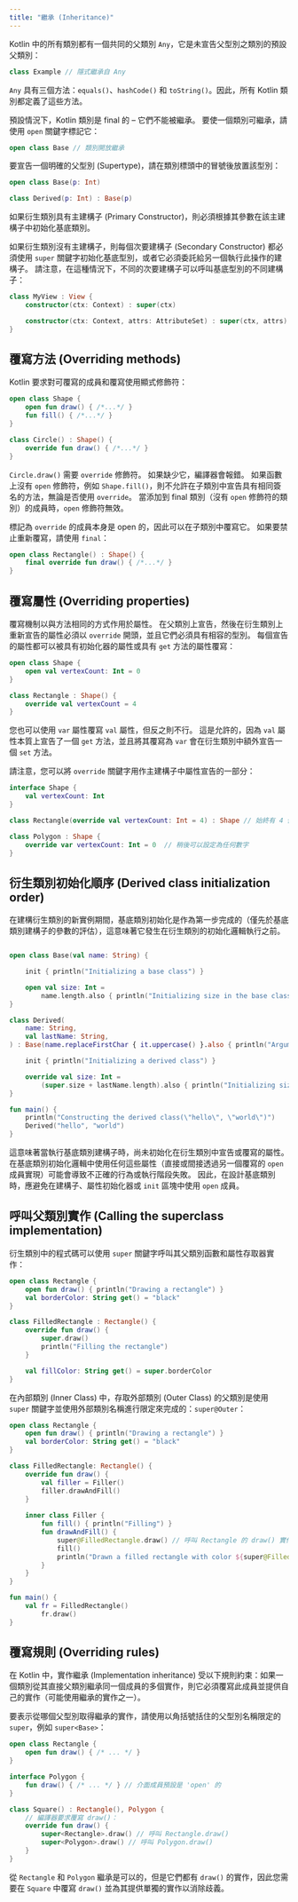 ```yaml
---
title: "繼承 (Inheritance)"
---
```

Kotlin 中的所有類別都有一個共同的父類別 `Any`，它是未宣告父型別之類別的預設父類別：

```kotlin
class Example // 隱式繼承自 Any
```

`Any` 具有三個方法：`equals()`、`hashCode()` 和 `toString()`。因此，所有 Kotlin 類別都定義了這些方法。

預設情況下，Kotlin 類別是 final 的 – 它們不能被繼承。 要使一個類別可繼承，請使用 `open` 關鍵字標記它：

```kotlin
open class Base // 類別開放繼承

```

要宣告一個明確的父型別 (Supertype)，請在類別標頭中的冒號後放置該型別：

```kotlin
open class Base(p: Int)

class Derived(p: Int) : Base(p)
```

如果衍生類別具有主建構子 (Primary Constructor)，則必須根據其參數在該主建構子中初始化基底類別。

如果衍生類別沒有主建構子，則每個次要建構子 (Secondary Constructor) 都必須使用 `super` 關鍵字初始化基底型別，或者它必須委託給另一個執行此操作的建構子。 請注意，在這種情況下，不同的次要建構子可以呼叫基底型別的不同建構子：

```kotlin
class MyView : View {
    constructor(ctx: Context) : super(ctx)

    constructor(ctx: Context, attrs: AttributeSet) : super(ctx, attrs)
}
```

## 覆寫方法 (Overriding methods)

Kotlin 要求對可覆寫的成員和覆寫使用顯式修飾符：

```kotlin
open class Shape {
    open fun draw() { /*...*/ }
    fun fill() { /*...*/ }
}

class Circle() : Shape() {
    override fun draw() { /*...*/ }
}
```

`Circle.draw()` 需要 `override` 修飾符。 如果缺少它，編譯器會報錯。 如果函數上沒有 `open` 修飾符，例如 `Shape.fill()`，則不允許在子類別中宣告具有相同簽名的方法，無論是否使用 `override`。 當添加到 final 類別（沒有 `open` 修飾符的類別）的成員時，`open` 修飾符無效。

標記為 `override` 的成員本身是 open 的，因此可以在子類別中覆寫它。 如果要禁止重新覆寫，請使用 `final`：

```kotlin
open class Rectangle() : Shape() {
    final override fun draw() { /*...*/ }
}
```

## 覆寫屬性 (Overriding properties)

覆寫機制以與方法相同的方式作用於屬性。 在父類別上宣告，然後在衍生類別上重新宣告的屬性必須以 `override` 開頭，並且它們必須具有相容的型別。 每個宣告的屬性都可以被具有初始化器的屬性或具有 `get` 方法的屬性覆寫：

```kotlin
open class Shape {
    open val vertexCount: Int = 0
}

class Rectangle : Shape() {
    override val vertexCount = 4
}
```

您也可以使用 `var` 屬性覆寫 `val` 屬性，但反之則不行。 這是允許的，因為 `val` 屬性本質上宣告了一個 `get` 方法，並且將其覆寫為 `var` 會在衍生類別中額外宣告一個 `set` 方法。

請注意，您可以將 `override` 關鍵字用作主建構子中屬性宣告的一部分：

```kotlin
interface Shape {
    val vertexCount: Int
}

class Rectangle(override val vertexCount: Int = 4) : Shape // 始終有 4 個頂點

class Polygon : Shape {
    override var vertexCount: Int = 0  // 稍後可以設定為任何數字
}
```

## 衍生類別初始化順序 (Derived class initialization order)

在建構衍生類別的新實例期間，基底類別初始化是作為第一步完成的（僅先於基底類別建構子的參數的評估），這意味著它發生在衍生類別的初始化邏輯執行之前。

```kotlin

open class Base(val name: String) {

    init { println("Initializing a base class") }

    open val size: Int = 
        name.length.also { println("Initializing size in the base class: $it") }
}

class Derived(
    name: String,
    val lastName: String,
) : Base(name.replaceFirstChar { it.uppercase() }.also { println("Argument for the base class: $it") }) {

    init { println("Initializing a derived class") }

    override val size: Int =
        (super.size + lastName.length).also { println("Initializing size in the derived class: $it") }
}

fun main() {
    println("Constructing the derived class(\"hello\", \"world\")")
    Derived("hello", "world")
}
```

這意味著當執行基底類別建構子時，尚未初始化在衍生類別中宣告或覆寫的屬性。 在基底類別初始化邏輯中使用任何這些屬性（直接或間接透過另一個覆寫的 `open` 成員實現）可能會導致不正確的行為或執行階段失敗。 因此，在設計基底類別時，應避免在建構子、屬性初始化器或 `init` 區塊中使用 `open` 成員。

## 呼叫父類別實作 (Calling the superclass implementation)

衍生類別中的程式碼可以使用 `super` 關鍵字呼叫其父類別函數和屬性存取器實作：

```kotlin
open class Rectangle {
    open fun draw() { println("Drawing a rectangle") }
    val borderColor: String get() = "black"
}

class FilledRectangle : Rectangle() {
    override fun draw() {
        super.draw()
        println("Filling the rectangle")
    }

    val fillColor: String get() = super.borderColor
}
```

在內部類別 (Inner Class) 中，存取外部類別 (Outer Class) 的父類別是使用 `super` 關鍵字並使用外部類別名稱進行限定來完成的：`super@Outer`：

```kotlin
open class Rectangle {
    open fun draw() { println("Drawing a rectangle") }
    val borderColor: String get() = "black"
}

class FilledRectangle: Rectangle() {
    override fun draw() {
        val filler = Filler()
        filler.drawAndFill()
    }
    
    inner class Filler {
        fun fill() { println("Filling") }
        fun drawAndFill() {
            super@FilledRectangle.draw() // 呼叫 Rectangle 的 draw() 實作
            fill()
            println("Drawn a filled rectangle with color ${super@FilledRectangle.borderColor}") // 使用 Rectangle 的 borderColor 的 get() 實作
        }
    }
}

fun main() {
    val fr = FilledRectangle()
        fr.draw()
}
```

## 覆寫規則 (Overriding rules)

在 Kotlin 中，實作繼承 (Implementation inheritance) 受以下規則約束：如果一個類別從其直接父類別繼承同一個成員的多個實作，則它必須覆寫此成員並提供自己的實作（可能使用繼承的實作之一）。

要表示從哪個父型別取得繼承的實作，請使用以角括號括住的父型別名稱限定的 `super`，例如 `super<Base>`：

```kotlin
open class Rectangle {
    open fun draw() { /* ... */ }
}

interface Polygon {
    fun draw() { /* ... */ } // 介面成員預設是 'open' 的
}

class Square() : Rectangle(), Polygon {
    // 編譯器要求覆寫 draw()：
    override fun draw() {
        super<Rectangle>.draw() // 呼叫 Rectangle.draw()
        super<Polygon>.draw() // 呼叫 Polygon.draw()
    }
}
```

從 `Rectangle` 和 `Polygon` 繼承是可以的，但是它們都有 `draw()` 的實作，因此您需要在 `Square` 中覆寫 `draw()` 並為其提供單獨的實作以消除歧義。